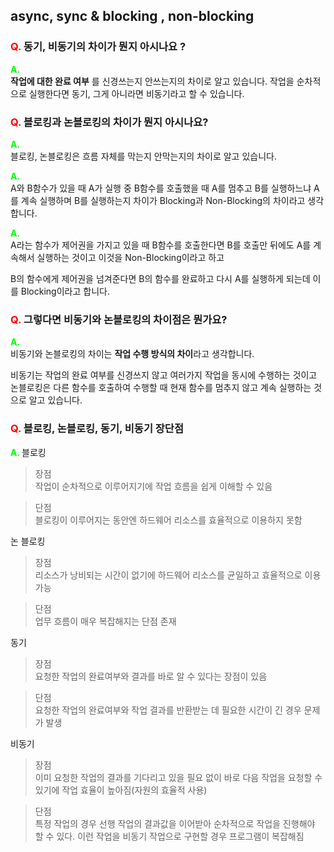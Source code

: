 ## async, sync & blocking , non-blocking

### <span style="color:red;  font-weight:bold"> Q. </span> 동기, 비동기의 차이가 뭔지 아시나요 ?

<span style="color:#00ff00;  font-weight:bold"> A. </span> <br/>
**작업에 대한 완료 여부** 를 신경쓰는지 안쓰는지의 차이로 알고 있습니다.
작업을 순차적으로 실행한다면 동기, 그게 아니라면 비동기라고 할 수 있습니다.

### <span style="color:red;  font-weight:bold"> Q. </span> 블로킹과 논블로킹의 차이가 뭔지 아시나요?

<span style="color:#00ff00;  font-weight:bold"> A. </span> <br/> 블로킹, 논블로킹은 흐름 자체를 막는지 안막는지의 차이로 알고 있습니다.

<span style="color:#00ff00;  font-weight:bold"> A. </span> <br/>
A와 B함수가 있을 때
A가 실행 중 B함수를 호출했을 때 A를 멈추고 B를 실행하느냐 A를 계속 실행하며 B를 실행하는지 차이가 Blocking과 Non-Blocking의 차이라고 생각합니다.

<span style="color:#00ff00;  font-weight:bold"> A. </span><br/>
A라는 함수가 제어권을 가지고 있을 때 B함수를 호출한다면 B를 호출만 뒤에도 A를 계속해서 실행하는 것이고 이것을 Non-Blocking이라고 하고

B의 함수에게 제어권을 넘겨준다면 B의 함수를 완료하고 다시 A를 실행하게 되는데 이를 Blocking이라고 합니다.

### <span style="color:red;  font-weight:bold"> Q. </span> 그렇다면 비동기와 논블로킹의 차이점은 뭔가요?

<span style="color:#00ff00;  font-weight:bold"> A. </span></br>
비동기와 논블로킹의 차이는 **작업 수행 방식의 차이**라고 생각합니다.

비동기는 작업의 완료 여부를 신경쓰지 않고 여러가지 작업을 동시에 수행하는 것이고
논블로킹은 다른 함수를 호출하여 수행할 때 현재 함수를 멈추지 않고 계속 실행하는 것으로 알고 있습니다.

### <span style="color:red;  font-weight:bold"> Q. </span> 블로킹, 논블로킹, 동기, 비동기 장단점

<span style="color:#00ff00;  font-weight:bold"> A. </span>블로킹 <br/>

> 장점<br/>
> 작업이 순차적으로 이루어지기에 작업 흐름을 쉽게 이해할 수 있음

> 단점<br/>
> 블로킹이 이루어지는 동안엔 하드웨어 리소스를 효율적으로 이용하지 못함

논 블로킹 <br/>

> 장점<br/>
> 리소스가 낭비되는 시간이 없기에 하드웨어 리소스를 균일하고 효율적으로 이용가능

> 단점<br/>
> 업무 흐름이 매우 복잡해지는 단점 존재

동기 <br/>

> 장점<br/>
> 요청한 작업의 완료여부와 결과를 바로 알 수 있다는 장점이 있음

> 단점<br/>
> 요청한 작업의 완료여부와 작업 결과를 반환받는 데 필요한 시간이 긴 경우 문제가 발생

비동기 <br/>

> 장점<br/>
> 이미 요청한 작업의 결과를 기다리고 있을 필요 없이 바로 다음 작업을 요청할 수 있기에 작업 효율이 높아짐(자원의 효율적 사용)

> 단점 <br/>
> 특정 작업의 경우 선행 작업의 결과값을 이어받아 순차적으로 작업을 진행해야 할 수 있다. 이런 작업을 비동기 작업으로 구현할 경우 프로그램이 복잡해짐
